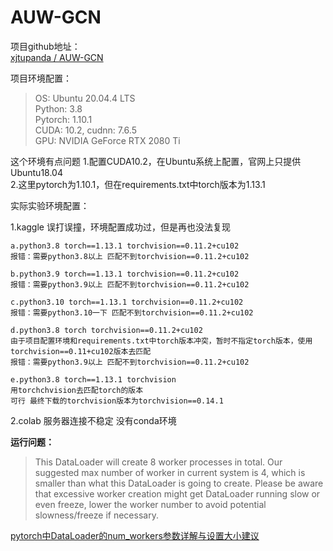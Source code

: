 # AUW-GCN

项目github地址：  
[xjtupanda / AUW-GCN](https://github.com/xjtupanda/AUW-GCN)

项目环境配置：  
> OS: Ubuntu 20.04.4 LTS  
> Python: 3.8  
> Pytorch: 1.10.1  
> CUDA: 10.2, cudnn: 7.6.5  
> GPU: NVIDIA GeForce RTX 2080 Ti  

这个环境有点问题
1.配置CUDA10.2，在Ubuntu系统上配置，官网上只提供Ubuntu18.04  
2.这里pytorch为1.10.1，但在requirements.txt中torch版本为1.13.1

实际实验环境配置：

1.kaggle
误打误撞，环境配置成功过，但是再也没法复现  

    a.python3.8 torch==1.13.1 torchvision==0.11.2+cu102
    报错：需要python3.8以上 匹配不到torchvision==0.11.2+cu102

    b.python3.9 torch==1.13.1 torchvision==0.11.2+cu102
    报错：需要python3.9以上 匹配不到torchvision==0.11.2+cu102

    c.python3.10 torch==1.13.1 torchvision==0.11.2+cu102
    报错：需要python3.10一下 匹配不到torchvision==0.11.2+cu102

    d.python3.8 torch torchvision==0.11.2+cu102
    由于项目配置环境和requirements.txt中torch版本冲突，暂时不指定torch版本，使用torchvision==0.11+cu102版本去匹配
    报错：需要python3.9以上 匹配不到torchvision==0.11.2+cu102

    e.python3.8 torch==1.13.1 torchvision
    用torchchvision去匹配torch的版本
    可行 最终下载的torchvision版本为torchvision==0.14.1

2.colab
服务器连接不稳定
没有conda环境

**运行问题：**

> This DataLoader will create 8 worker processes in total. Our suggested max number of worker in current system is 4, which is smaller than what this DataLoader is going to create. Please be aware that excessive worker creation might get DataLoader running slow or even freeze, lower the worker number to avoid potential slowness/freeze if necessary.

[pytorch中DataLoader的num_workers参数详解与设置大小建议](https://blog.csdn.net/qq_28057379/article/details/115427052)
